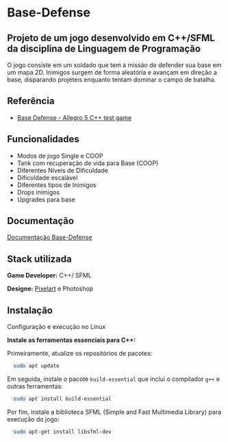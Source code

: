 # Base-Defense

## Projeto de um jogo desenvolvido em C++/SFML da disciplina de Linguagem de Programação
O jogo consiste em um soldado que tem a missão de defender sua base em um mapa 2D. Inimigos surgem de forma aleatória e avançam em direção a base, disparando projéteis enquanto tentam dominar o campo de batalha.


## Referência

 - [Base Defense - Allegro 5 C++ test game](https://www.youtube.com/watch?v=5NH7W2XgdwE)



## Funcionalidades

- Modos de jogo Single e COOP
- Tank com recuperação de vida para Base (COOP)
- Diferentes Niveis de Dificuldade
- Dificuldade escalável
- Diferentes tipos de Inimigos
- Drops inimigos
- Upgrades para base

## Documentação

[Documentação Base-Defense](https://aerttyz.github.io/Base-Defense/pages.html)

## Stack utilizada

**Game Developer:** C++/ SFML

**Designe:** [Pixelart](https://Pixelart.com) e Photoshop


## Instalação

Configuração e execução no Linux

**Instale as ferramentas essenciais para C++:**

Primeiramente, atualize os repositórios de pacotes:
```bash
  sudo apt update
```
Em seguida, instale o pacote `build-essential` que inclui o compilador `g++` e outras ferramentas:
```bash
  sudo apt install build-essential
```
Por fim, instale a biblioteca SFML (Simple and Fast Multimedia Library) para execução do jogo:
```bash
  sudo apt-get install libsfml-dev
```